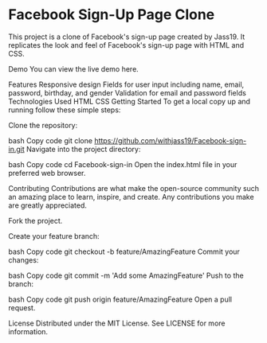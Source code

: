 # Facebook Sign-Up Page Clone
This project is a clone of Facebook's sign-up page created by Jass19. It replicates the look and feel of Facebook's sign-up page with HTML and CSS.

Demo
You can view the live demo here.

Features
Responsive design
Fields for user input including name, email, password, birthday, and gender
Validation for email and password fields
Technologies Used
HTML
CSS
Getting Started
To get a local copy up and running follow these simple steps:

Clone the repository:

bash
Copy code
git clone https://github.com/withjass19/Facebook-sign-in.git
Navigate into the project directory:

bash
Copy code
cd Facebook-sign-in
Open the index.html file in your preferred web browser.

Contributing
Contributions are what make the open-source community such an amazing place to learn, inspire, and create. Any contributions you make are greatly appreciated.

Fork the project.

Create your feature branch:

bash
Copy code
git checkout -b feature/AmazingFeature
Commit your changes:

bash
Copy code
git commit -m 'Add some AmazingFeature'
Push to the branch:

bash
Copy code
git push origin feature/AmazingFeature
Open a pull request.

License
Distributed under the MIT License. See LICENSE for more information.
